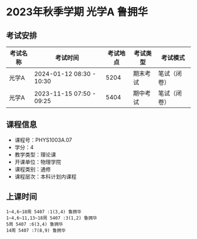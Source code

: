 # 2023年秋季学期 光学A 鲁拥华




## 考试安排

| 考试名称 | 考试时间 | 考试地点 | 考试类型 | 考试模式 |
| -------- | -------- | -------- | -------- | -------- |
| 光学A | 2024-01-12 08:30 - 10:30 | 5204 | 期末考试 | 笔试（闭卷） |
| 光学A | 2023-11-15 07:50 - 09:25 | 5404 | 期中考试 | 笔试（闭卷） |





## 课程信息

- 课程号：PHYS1003A.07
- 学分：4
- 教学类型：理论课
- 开课单位：物理学院
- 课程类别：通修
- 课程层次：本科计划内课程

## 上课时间

```
1~4,6~18周 5407 :1(3,4) 鲁拥华
1~4,6~11,13~18周 5407 :3(1,2) 鲁拥华
5周 5407 :6(3,4) 鲁拥华
14周 5407 :7(8,9) 鲁拥华
```

